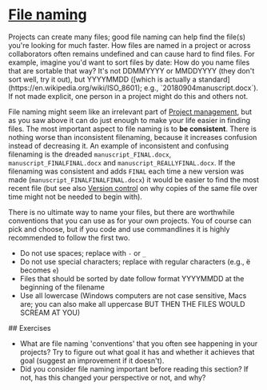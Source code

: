 # [File naming](https://github.com/libscie/now-boarding/edit/master/content/file-naming.md)

<div id='container'>
  <div id='col1'>
Projects can create many files; good file naming can help find the file(s) you're looking for much faster. How files are named in a project or across collaborators often remains undefined and can cause hard to find files. For example, imagine you'd want to sort files by date: How do you name files that are sortable that way? It's not DDMMYYYY or MMDDYYYY (they don't sort well, try it out), but YYYYMMDD ([which is actually a standard](https://en.wikipedia.org/wiki/ISO_8601); e.g., `20180904manuscript.docx`). If not made explicit, one person in a project might do this and others not.

File naming might seem like an irrelevant part of [Project management](project-management.md.html), but as you saw above it can do just enough to make your life easier in finding files. The most important aspect to file naming is to **be consistent**. There is nothing worse than inconsistent filenaming, because it increases confusion instead of decreasing it. An example of inconsistent and confusing filenaming is the dreaded `manuscript_FINAL.docx`, `manuscript_FINALFINAL.docx` and `manuscript_REALLYFINAL.docx`. If the filenaming was consistent and adds `FINAL` each time a new version was made (`manuscript_FINALFINALFINAL.docx`) it would be easier to find the most recent file (but see also [Version control](version-control.md.html) on why copies of the same file over time might not be needed to begin with).

There is no ultimate way to name your files, but there are worthwhile conventions that you can use as for your own projects. You of course can pick and choose, but if you code and use commandlines it is highly recommended to follow the first two.

  * Do not use spaces; replace with `-` or `_`
  * Do not use special characters; replace with regular characters (e.g., &euml; becomes `e`)
  * Files that should be sorted by date follow format YYYYMMDD at the beginning of the filename
  * Use all lowercase (Windows computers are not case sensitive, Macs are; you can also make all uppercase BUT THEN THE FILES WOULD SCREAM AT YOU)
</div>

<div id='col2'>
## Exercises

* What are file naming 'conventions' that you often see happening in your projects? Try to figure out what goal it has and whether it achieves that goal (suggest an improvement if it doesn't).
* Did you consider file naming important before reading this section? If not, has this changed your perspective or not, and why?
 
</div>
</div>